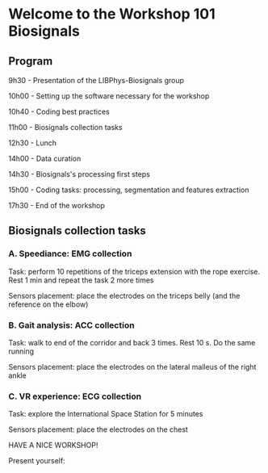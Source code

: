 # Welcome to the Workshop 101 Biosignals

## Program

9h30 - Presentation of the LIBPhys-Biosignals group

10h00 - Setting up the software necessary for the workshop

10h40 - Coding best practices

11h00 - Biosignals collection tasks

12h30 - Lunch

14h00 - Data curation

14h30 - Biosignals's processing first steps

15h00 - Coding tasks: processing, segmentation and features extraction

17h30 - End of the workshop


## Biosignals collection tasks

### A. Speediance: EMG collection

Task: perform 10 repetitions of the triceps extension with the rope exercise. Rest 1 min and repeat the task 2 more times

Sensors placement: place the electrodes on the triceps belly (and the reference on the elbow)



### B. Gait analysis: ACC collection

Task: walk to end of the corridor and back 3 times. Rest 10 s. Do the same running

Sensors placement: place the electrodes on the lateral malleus of the right ankle



### C. VR experience: ECG collection

Task: explore the International Space Station for 5 minutes

Sensors placement: place the electrodes on the chest



HAVE A NICE WORKSHOP!


Present yourself:
